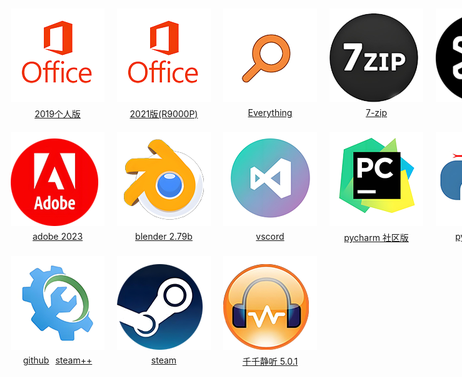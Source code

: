 <style>
    /* 图片容器样式 */
    .image-container {
        display: flex;
        flex-wrap: wrap;
        /* 假设每行 5 个元素，减去元素之间的间距后计算总宽度 */
        width: calc(5 * (150px + 20px)); 
    }

    /* 单个图片项样式 */
    .image-item {
        text-align: center;
        margin: 10px;
    }

    /* 图片样式 */
    .image-item img {
        width: 150px;
        height: 150px;
        object-fit: cover;
        border: none;
        outline: none;
    }

    /* 图片说明样式 */
    .image-caption {
        margin-top: 5px;
        display: flex;
        justify-content: center;
    }

    /* 说明文字和链接样式 */
    .image-caption a {
        margin: 0 5px;
    }
</style>

<div class="image-container">
    <!-- 第 1 行 5 个产品 -->
    <div class="image-item">
        <img src="images/office.png" alt="office">
        <div class="image-caption">
            <a href="https://c2rsetup.officeapps.live.com/c2r/download.aspx?productReleaseID=HomeStudent2019Retail&platform=Def&language=zh-CN&TaxRegion=sg&correlationId=3ccbaffc-036a-4d82-933a-b757202148f1&token=0450398c-bd26-40da-a647-902d4edc25e0&version=O16GA&source=AMC&StoreId=CFQ7TTC0K7C8" target="_blank">2019个人版</a>
        </div>
    </div>
    <div class="image-item">
        <img src="images/office.png" alt="office">
        <div class="image-caption">
            <a href="http://officecdn.microsoft.com/pr/492350F6-3A01-4F97-B9C0-C7C6DDF67D60/media/zh-cn/HomeStudent2021Retail.img" target="_blank">2021版(R9000P)</a>
        </div>
    </div>
    <div class="image-item">
        <img src="images/Everything.png" alt="Everything">
        <div class="image-caption">
            <a href="https://everything.en.softonic.com/" target="_blank">Everything</a>
        </div>
    </div>
    <div class="image-item">
        <img src="images/7zip.png" alt="7zip">
        <div class="image-caption">
             <a href="https://www.7-zip.org/" target="_blank">7-zip</a>
        </div>
    </div>
    <div class="image-item">
        <img src="images/剪映.png" alt="剪映">
        <div class="image-caption">
            <a href="https://pan.baidu.com/s/1v96347AF-abFFubQIF29pg?pwd=qae9" target="_blank">剪映5.5.0</a>            
        </div>
    </div>
    <div class="image-item">
        <img src="images/adobe.png" alt="adobe全家桶">
        <div class="image-caption">
            <a href="https://pan.baidu.com/s/1Kk4nIM-EekHz2ZIQQdYPRA?pwd=79jj" target="_blank">adobe 2023</a>
             </div>
    </div>
    <!-- 第 2 行 5 个产品 -->
    <div class="image-item">
        <img src="images/blender.png" alt="blender">
        <div class="image-caption">
            <a href="https://download.blender.org/release/Blender2.79/" target="_blank">blender 2.79b</a>
        </div>
    </div>
    <div class="image-item">
        <img src="images/vscord.png" alt="vscord">
        <div class="image-caption">
            <a href="https://code.visualstudio.com" target="_blank">vscord</a>
        </div>
    </div>
    <div class="image-item">
        <img src="images/pycharm.png" alt="pycharm">
        <div class="image-caption">
            <a href="https://www.jetbrains.com.cn/en-us/pycharm/download/other.html" target="_blank">pycharm 社区版</a>
        </div>
    </div>
    <div class="image-item">
        <img src="images/python.png" alt="python">
        <div class="image-caption">
            <a href="https://www.python.org/downloads/windows/" target="_blank">python 3.10.2</a>
        </div>
    </div>
    <div class="image-item">
        <img src="images/WattToolkit.png" alt="Watt Toolkit">
        <div class="image-caption">
            <a href="https://github.com/BeyondDimension/SteamTools" target="_blank">github</a>
            <a href="https://steampp.net/" target="_blank">steam++</a>
        </div>
    </div>
    <div class="image-item">
        <img src="images/steam.png" alt="steam">
        <div class="image-caption">
            <a href="https://s.team" target="_blank">steam</a>
        </div>
    </div>
    <div class="image-item">
        <img src="images/千千静听.png" alt="千千静听">
        <div class="image-caption">
            <a href="https://pan.baidu.com/s/1Wm891YeCIEiuBS622mknFg?pwd=ckrr" target="_blank">千千静听 5.0.1 </a>
        </div>
    </div>
</div>